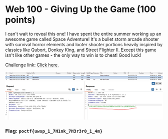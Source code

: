 <h1> Web 100 - Giving Up the Game (100 points)</h1>
<p> I can't wait to reveal this one! I have spent the entire summer working up an awesome game called Space Adventure! It's a bullet storm arcade shooter with survival horror elements and looter shooter portions heavily inspired by classics like Qubort, Donkey King, and Street Flighter II. Except this game isn't like other games - the only way to win is to cheat! Good luck!</p>
<p>Challenge link: <a href="http://34.135.223.176:7845/">Click here.</a></p>
<img src="./imgs/GivingUptheGame1.png">
<img src="./imgs/GivingUptheGame2.png">
<h3>Flag: <code>poctf{uwsp_1_7H1nk_7H3r3r0_1_4m}</code></h3>
